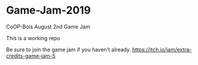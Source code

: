 # Game-Jam-2019
CoOP-Bois August 2nd Game Jam

This is a working repo

Be sure to join the game jam if you haven't already.
https://itch.io/jam/extra-credits-game-jam-5
